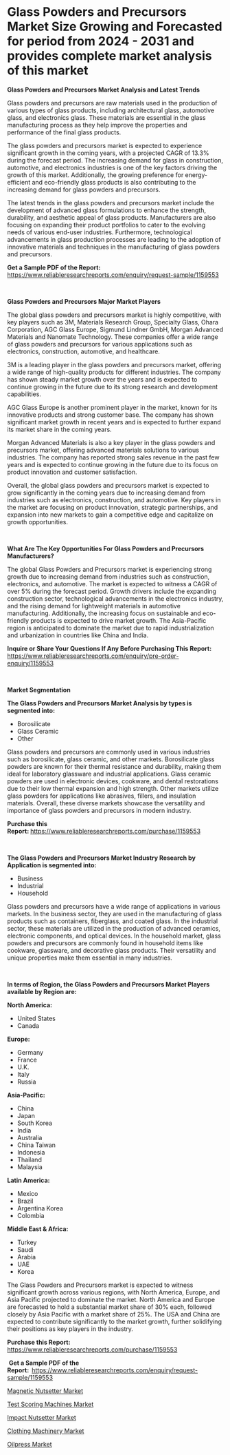 <p><h1>Glass Powders and Precursors Market Size Growing and Forecasted for period from 2024 - 2031 and provides complete market analysis of this market</h1></p><p><strong>Glass Powders and Precursors Market Analysis and Latest Trends</strong></p>
<p><p>Glass powders and precursors are raw materials used in the production of various types of glass products, including architectural glass, automotive glass, and electronics glass. These materials are essential in the glass manufacturing process as they help improve the properties and performance of the final glass products.</p><p>The glass powders and precursors market is expected to experience significant growth in the coming years, with a projected CAGR of 13.3% during the forecast period. The increasing demand for glass in construction, automotive, and electronics industries is one of the key factors driving the growth of this market. Additionally, the growing preference for energy-efficient and eco-friendly glass products is also contributing to the increasing demand for glass powders and precursors.</p><p>The latest trends in the glass powders and precursors market include the development of advanced glass formulations to enhance the strength, durability, and aesthetic appeal of glass products. Manufacturers are also focusing on expanding their product portfolios to cater to the evolving needs of various end-user industries. Furthermore, technological advancements in glass production processes are leading to the adoption of innovative materials and techniques in the manufacturing of glass powders and precursors.</p></p>
<p><strong>Get a Sample PDF of the Report:&nbsp;</strong> <a href="https://www.reliableresearchreports.com/enquiry/request-sample/1159553">https://www.reliableresearchreports.com/enquiry/request-sample/1159553</a></p>
<p>&nbsp;</p>
<p><strong>Glass Powders and Precursors Major Market Players</strong></p>
<p><p>The global glass powders and precursors market is highly competitive, with key players such as 3M, Materials Research Group, Specialty Glass, Ohara Corporation, AGC Glass Europe, Sigmund Lindner GmbH, Morgan Advanced Materials and Nanomate Technology. These companies offer a wide range of glass powders and precursors for various applications such as electronics, construction, automotive, and healthcare.</p><p>3M is a leading player in the glass powders and precursors market, offering a wide range of high-quality products for different industries. The company has shown steady market growth over the years and is expected to continue growing in the future due to its strong research and development capabilities.</p><p>AGC Glass Europe is another prominent player in the market, known for its innovative products and strong customer base. The company has shown significant market growth in recent years and is expected to further expand its market share in the coming years.</p><p>Morgan Advanced Materials is also a key player in the glass powders and precursors market, offering advanced materials solutions to various industries. The company has reported strong sales revenue in the past few years and is expected to continue growing in the future due to its focus on product innovation and customer satisfaction.</p><p>Overall, the global glass powders and precursors market is expected to grow significantly in the coming years due to increasing demand from industries such as electronics, construction, and automotive. Key players in the market are focusing on product innovation, strategic partnerships, and expansion into new markets to gain a competitive edge and capitalize on growth opportunities.</p></p>
<p>&nbsp;</p>
<p><strong>What Are The Key Opportunities For Glass Powders and Precursors Manufacturers?</strong></p>
<p><p>The global Glass Powders and Precursors market is experiencing strong growth due to increasing demand from industries such as construction, electronics, and automotive. The market is expected to witness a CAGR of over 5% during the forecast period. Growth drivers include the expanding construction sector, technological advancements in the electronics industry, and the rising demand for lightweight materials in automotive manufacturing. Additionally, the increasing focus on sustainable and eco-friendly products is expected to drive market growth. The Asia-Pacific region is anticipated to dominate the market due to rapid industrialization and urbanization in countries like China and India.</p></p>
<p><strong>Inquire or Share Your Questions If Any Before Purchasing This Report:</strong> <a href="https://www.reliableresearchreports.com/enquiry/pre-order-enquiry/1159553">https://www.reliableresearchreports.com/enquiry/pre-order-enquiry/1159553</a></p>
<p>&nbsp;</p>
<p><strong>Market Segmentation</strong></p>
<p><strong>The Glass Powders and Precursors Market Analysis by types is segmented into:</strong></p>
<p><ul><li>Borosilicate</li><li>Glass Ceramic</li><li>Other</li></ul></p>
<p><p>Glass powders and precursors are commonly used in various industries such as borosilicate, glass ceramic, and other markets. Borosilicate glass powders are known for their thermal resistance and durability, making them ideal for laboratory glassware and industrial applications. Glass ceramic powders are used in electronic devices, cookware, and dental restorations due to their low thermal expansion and high strength. Other markets utilize glass powders for applications like abrasives, fillers, and insulation materials. Overall, these diverse markets showcase the versatility and importance of glass powders and precursors in modern industry.</p></p>
<p><strong>Purchase this Report:&nbsp;</strong><a href="https://www.reliableresearchreports.com/purchase/1159553">https://www.reliableresearchreports.com/purchase/1159553</a></p>
<p>&nbsp;</p>
<p><strong>The Glass Powders and Precursors Market Industry Research by Application is segmented into:</strong></p>
<p><ul><li>Business</li><li>Industrial</li><li>Household</li></ul></p>
<p><p>Glass powders and precursors have a wide range of applications in various markets. In the business sector, they are used in the manufacturing of glass products such as containers, fiberglass, and coated glass. In the industrial sector, these materials are utilized in the production of advanced ceramics, electronic components, and optical devices. In the household market, glass powders and precursors are commonly found in household items like cookware, glassware, and decorative glass products. Their versatility and unique properties make them essential in many industries.</p></p>
<p>&nbsp;</p>
<p><strong>In terms of Region, the Glass Powders and Precursors Market Players available by Region are:</strong></p>
<p>
    <p> <strong> North America: </strong>
        <ul>
            <li>United States</li>
            <li>Canada</li>
        </ul>
        </p> 
    <p> <strong> Europe: </strong>
        <ul>
            <li>Germany</li>
            <li>France</li>
            <li>U.K.</li>
            <li>Italy</li>
            <li>Russia</li>
        </ul>
        </p> 
    <p> <strong> Asia-Pacific: </strong>
        <ul>
            <li>China</li>
            <li>Japan</li>
            <li>South Korea</li>
            <li>India</li>
            <li>Australia</li>
            <li>China Taiwan</li>
            <li>Indonesia</li>
            <li>Thailand</li>
            <li>Malaysia</li>
        </ul>
        </p> 
    <p> <strong> Latin America: </strong>
        <ul>
            <li>Mexico</li>
            <li>Brazil</li>
            <li>Argentina Korea</li>
            <li>Colombia</li>
        </ul>
        </p> 
    <p> <strong> Middle East & Africa: </strong>
        <ul>
            <li>Turkey</li>
            <li>Saudi</li>
            <li>Arabia</li>
            <li>UAE</li>
            <li>Korea</li>
        </ul>
    </p>
    </p>
<p><p>The Glass Powders and Precursors market is expected to witness significant growth across various regions, with North America, Europe, and Asia Pacific projected to dominate the market. North America and Europe are forecasted to hold a substantial market share of 30% each, followed closely by Asia Pacific with a market share of 25%. The USA and China are expected to contribute significantly to the market growth, further solidifying their positions as key players in the industry.</p></p>
<p><strong>Purchase this Report: </strong><a href="https://www.reliableresearchreports.com/purchase/1159553">https://www.reliableresearchreports.com/purchase/1159553</a></p>
<p>&nbsp;<strong>Get a Sample PDF of the Report:&nbsp;&nbsp;</strong><a href="https://www.reliableresearchreports.com/enquiry/request-sample/1159553">https://www.reliableresearchreports.com/enquiry/request-sample/1159553</a></p>
<p><strong></strong></p>
<p><p><a href="https://medium.com/p/6f538a6eb9c0/edit">Magnetic Nutsetter Market</a></p><p><a href="https://medium.com/@marionlang1939/test-scoring-machines-market-insights-into-market-cagr-market-trends-and-growth-strategies-1eeead72a091">Test Scoring Machines Market</a></p><p><a href="https://medium.com/p/1a887dbd2cae/edit">Impact Nutsetter Market</a></p><p><a href="https://medium.com/p/3403242c7b32/edit">Clothing Machinery Market</a></p><p><a href="https://medium.com/@marionlang1939/oilpress-market-insights-into-market-cagr-market-trends-and-growth-strategies-9d565b34d2b6">Oilpress Market</a></p></p>